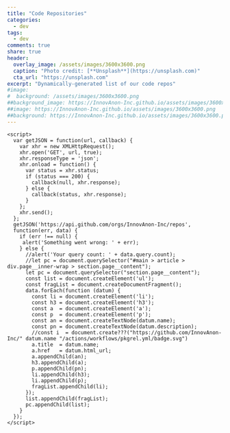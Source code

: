 ```yaml
---
title: "Code Repositories"
categories:
  - dev
tags:
  - dev
comments: true
share: true
header:
  overlay_image: /assets/images/3600x3600.png
  caption: "Photo credit: [**Unsplash**](https://unsplash.com)"
  cta_url: "https://unsplash.com"
excerpt: "Dynamically-generated list of our code repos"
#image:
#  background: /assets/images/3600x3600.png
##background_image: https://InnovAnon-Inc.github.io/assets/images/3600x3600.png
##image: https://InnovAnon-Inc.github.io/assets/images/3600x3600.png
##background: https://InnovAnon-Inc.github.io/assets/images/3600x3600.png
---
```



<!-- <div class="page__content"> -->
  <!-- <h2 class="page-body">Repos</h2> -->
  <!-- <ul id="repo-list"> -->
    <script>
      var getJSON = function(url, callback) {
        var xhr = new XMLHttpRequest();
        xhr.open('GET', url, true);
        xhr.responseType = 'json';
        xhr.onload = function() {
          var status = xhr.status;
          if (status === 200) {
            callback(null, xhr.response);
          } else {
            callback(status, xhr.response);
          }
        };
        xhr.send();
      };
      getJSON('https://api.github.com/orgs/InnovAnon-Inc/repos',
      function(err, data) {
        if (err !== null) {
         alert('Something went wrong: ' + err);
        } else {
          //alert('Your query count: ' + data.query.count);
          //let pc = document.querySelector("#main > article > div.page__inner-wrap > section.page__content");
          let pc = document.querySelector("section.page__content");
          const list = document.createElement('ul');
          const fragList = document.createDocumentFragment();
          data.forEach(function (datum) {
            const li = document.createElement('li');
            const h3 = document.createElement('h3');
            const a  = document.createElement('a');
            const p  = document.createElement('p');
            const an = document.createTextNode(datum.name);
            const pn = document.createTextNode(datum.description);
            //const i  = document.create???("https://github.com/InnovAnon-Inc/" datum.name "/actions/workflows/pkgrel.yml/badge.svg")
            a.title  = datum.name;
            a.href   = datum.html_url;
            a.appendChild(an); 
            h3.appendChild(a);
            p.appendChild(pn);
            li.appendChild(h3);
            li.appendChild(p);
            fragList.appendChild(li);
          });
          list.appendChild(fragList);
          pc.appendChild(list);
        }
      });
    </script>
  <!-- </ul> -->
<!-- </div> -->

